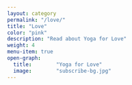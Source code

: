 ```yaml
---
layout: category
permalink: "/love/"
title: "Love"
color: "pink"
description: "Read about Yoga for Love"
weight: 4
menu-item: true
open-graph:
  title:        "Yoga for Love"
  image:        "subscribe-bg.jpg"
---
```


